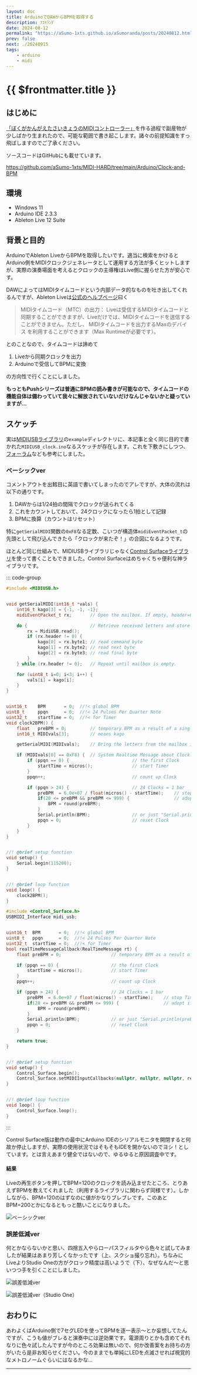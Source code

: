 ```yaml
---
layout: doc
title: ArduinoでDAWからBPMを取得する
description: ｱｽﾓﾗﾝﾀﾞ
date: 2024-08-12
permalink: "https://aSumo-1xts.github.io/aSumoranda/posts/20240812.html"
prev: false
next: ./20240915
tags: 
    - arduino
    - midi
---
```


# {{ $frontmatter.title }}

## はじめに

[「ぼくがかんがえたさいきょうのMIDIコントローラー」](./20240915)を作る過程で副産物が少しばかり生まれたので、可能な範囲で書き起こします。諸々の前提知識をすっ飛ばしますのでご了承ください。

ソースコードはGitHubにも載せています。

https://github.com/aSumo-1xts/MIDI-HARD/tree/main/Arduino/Clock-and-BPM

## 環境

- Windows 11
- Arduino IDE 2.3.3
- Ableton Live 12 Suite

## 背景と目的

ArduinoでAbleton LiveからBPMを取得したいです。適当に検索をかけるとArduino側をMIDIクロックジェネレータとして運用する方法が多くヒットしますが、実際の演奏場面を考えるとクロックの主導権はLive側に握らせた方が安心です。

DAWによってはMIDIタイムコードという内部データ的なものを吐き出してくれるんですが、Ableton Liveは[公式のヘルプページ](https://help.ableton.com/hc/ja/articles/209071149-MIDI%E3%81%A7Live%E3%82%92%E5%90%8C%E6%9C%9F%E3%81%99%E3%82%8B "MIDIでLiveを同期する")曰く

> MIDIタイムコード（MTC）の出力： Liveは受信するMIDIタイムコードと同期することができますが、Liveだけでは、MIDIタイムコードを送信することができません。ただし、 MIDIタイムコードを出力するMaxのデバイス を利用することができます（Max Runtimeが必要です）。

とのことなので、タイムコードは諦めて

1. Liveから同期クロックを出力
2. Arduinoで受信してBPMに変換

の方向性で行くことにしました。

**もっともPushシリーズは普通にBPMの読み書きが可能なので、タイムコードの機能自体は備わっていて我々に解放されていないだけなんじゃないかと疑っていますが…**

## スケッチ

実は[MIDIUSBライブラリ](https://github.com/arduino-libraries/MIDIUSB.git "MIDIUSB Library for Arduino")の`example`ディレクトリに、本記事と全く同じ目的で書かれた`MIDIUSB_clock.ino`なるスケッチが存在します。これを下敷きにしつつ、[フォーラム](https://forum.arduino.cc/t/missing-midi-in-messages-with-midiusb-library-and-arduino-micro/453585 "Missing Midi In messages with MIDIUSB library and Arduino Micro")なども参考にしました。

### ベーシックver

コメントアウトを出鱈目に英語で書いてしまったのでアレですが、大体の流れは以下の通りです。

1. DAWからは1/24拍の間隔でクロックが送られてくる
2. これをカウントしておいて、24クロックになったら1拍として記録
3. BPMに換算（カウントはリセット）

特に`getSerialMIDI`関数の`0xF8`なる定数、こいつが構造体`midiEventPacket_t`の先頭として飛び込んできたら「クロックが来たぞ！」の合図になるようです。

ほとんど同じ仕組みで、MIDIUSBライブラリじゃなく[Control Surfaceライブラリ](https://github.com/tttapa/Control-Surface.git "Control Surface")を使って書くこともできました。Control Surfaceはめちゃくちゃ便利な神ライブラリです。

::: code-group 
```cpp [getBPM-MIDIUSB.ino]
#include <MIDIUSB.h>


void getSerialMIDI(int16_t *vals) {
    int16_t kago[3] = {-1, -1, -1};
    midiEventPacket_t rx;       // Open the mailbox. If empty, header=0.

    do {                        // Retrieve received letters and store them in kago.
        rx = MidiUSB.read();
        if (rx.header != 0) {
            kago[0] = rx.byte1; // read command byte
            kago[1] = rx.byte2; // read next byte
            kago[2] = rx.byte3; // read final byte
        }
    } while (rx.header != 0);   // Repeat until mailbox is empty.

    for (uint8_t i=0; i<3; i++) {
        vals[i] = kago[i];
    }
}


uint16_t    BPM       = 0;  //!< global BPM
uint8_t     ppqn      = 0;  //!< 24 Pulses Per Quarter Note
uint32_t    startTime = 0;  //!< for Timer
void clock2BPM() {
    float   preBPM = 0;         // temporary BPM as a result of a single calculation
    int16_t MIDIvals[3];        // means kago

    getSerialMIDI(MIDIvals);    // Bring the letters from the mailbox into the living room.

    if (MIDIvals[0] == 0xF8) {  // System Realtime Message about Clock.
        if (ppqn == 0) {                        // the first Clock
            startTime = micros();               // start Timer
        }
        ppqn++;                                 // count up Clock

        if (ppqn > 24) {                        // 24 Clocks = 1 bar
            preBPM  = 6.0e+07 / float(micros() - startTime);    // stop Timer, calculate BPM
            if(20 <= preBPM && preBPM <= 999) {                 // adopt if reasonable
                BPM = round(preBPM);
            }
            Serial.println(BPM);                // or just "Serial.println(preBPM)"
            ppqn = 0;                           // reset Clock
        }
    }
}


//! @brief setup function
void setup() {
    Serial.begin(115200);
}


//! @brief loop function
void loop() {
    clock2BPM();
}
```

```cpp [getBPM-Control_Surface.ino]
#include <Control_Surface.h>
USBMIDI_Interface midi_usb;


uint16_t  BPM       = 0;  //!< global BPM
uint8_t   ppqn      = 0;  //!< 24 Pulses Per Quarter Note
uint32_t  startTime = 0;  //!< for Timer
bool realTimeMessageCallback(RealTimeMessage rt) {
    float preBPM = 0;                   // temporary BPM as a result of a single calculation

    if (ppqn == 0) {                    // the first Clock
        startTime = micros();           // start Timer
    }
    ppqn++;                             // count up Clock

    if (ppqn > 24) {                    // 24 Clocks = 1 bar
        preBPM  = 6.0e+07 / float(micros() - startTime);    // stop Timer, calculate BPM
        if(20 <= preBPM && preBPM <= 999) {                 // adopt if reasonable
            BPM = round(preBPM);
        }
        Serial.println(BPM);            // or just "Serial.println(preBPM)"
        ppqn = 0;                       // reset Clock
    }

    return true;
}


//! @brief setup function
void setup() {
    Control_Surface.begin();
    Control_Surface.setMIDIInputCallbacks(nullptr, nullptr, nullptr, realTimeMessageCallback);
}


//! @brief loop function
void loop() {
    Control_Surface.loop();
}
```
:::

Control Surface版は動作の最中にArduino IDEのシリアルモニタを開閉すると何故か停止しますが、実際の使用状況ではそもそもIDEを開かないのでヨシ！としています。とは言えあまり健全ではないので、ゆるゆると原因調査中です。

#### 結果

Liveの再生ボタンを押してBPM=120のクロックを読み込ませたところ、とりあえずBPMを教えてくれました（利用するライブラリに関わらず同様です）。しかしながら、BPM=120のはずなのに値がかなりブレブレです。このあとBPM=200とかになるともっと酷いことになりました。

![ベーシックver](../images/240812_01.png)

### 誤差低減ver

何とかならないかと思い、四捨五入やらローパスフィルタやら色々と試してみましたが結果はあまり芳しくなかったです（上、スクショ撮り忘れ）。ちなみにLiveよりStudio Oneの方がクロック精度は高いようで（下）、なぜなんだ～と思いつつ手を引くことにしました。

![誤差低減ver](../images/240812_02.jpg)

![誤差低減ver（Studio One）](../images/240812_03.jpg)

## おわりに

あわよくばArduino側で7セグLEDを使ってBPMを逐一表示～とか妄想してたんですが、こうも値がブレると演奏中には逆効果です。電源周りとかも含めてそれなりに色々試したんですが今のところ効果は無いので、何か改善案をお持ちの方がいたら是非お知らせください。今のままでも単純にLEDを点滅させれば視覚的なメトロノームぐらいにはなるかな…

---
